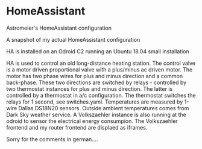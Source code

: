 # HomeAssistant
Astromeier's HomeAssistant configuration

A snapshot of my actual HomeAssistant configuration

HA is installed on an Odroid C2 running an Ubuntu 18.04 small installation

HA is used to control an old long-distance heating station.
The control valve is a motor driven proportional valve with a plus/minus ac driven motor.
The motor has two phase wires for plus and minus direction and a common back-phase.
These two directions are switched by relays - controlled by two thermostat instances for plus and minus direction. 
The latter is controlled by a thermostat in a/c configuration.
The thermostat switches the relays for 1 second, see switches.yaml.
Temperatures are measured by 1-wire Dallas DS18N20 sensors.
Outside ambient temperatures comes from Dark Sky weather service.
A Volkszaehler instance is also running at the odroid to sensor the electrical energy consumpion.
The Volkszaehler frontend and my router frontend are displaed as iframes.

Sorry for the comments in german....
